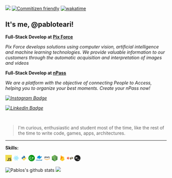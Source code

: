 ![](https://visitor-badge.glitch.me/badge?page_id=pabloteari.pabloteari) [![Commitizen friendly](https://img.shields.io/badge/commitizen-friendly-brightgreen.svg)](http://commitizen.github.io/cz-cli/)
[![wakatime](https://wakatime.com/badge/user/de65bb6a-656d-4719-97a5-9ed3c5797ec7.svg)](https://wakatime.com/@de65bb6a-656d-4719-97a5-9ed3c5797ec7)

<h2>It's me, @pabloteari!</h2>


<p><b>Full-Stack Develop at <a href="https://pixforce.com.br/">Pix Force</a></b> </br>
 
  <em>Pix Force develops solutions using computer vision, artificial intelligence and machine learning technologies. We provide valuable information to our customers through the automatic acquisition and interpretation of images and videos
</em></p>

<p><b>Full-Stack Develop at <a href="https://app.npass.com.br/">nPass</a></b></br>

<em>We are a platform with the objective of connecting People to Access, helping you to organize your best moments.
Create your nPass now!</br>

[![Instagram Badge](https://img.shields.io/badge/-nPass-blue?style=flat-square&logo=instagram&logoColor=white&link=https://instagram.com/npassbrasil/)](https://instagram.com/npassbrasil/)

[![Linkedin Badge](https://img.shields.io/badge/-nPass-blue?style=flat-square&logo=Linkedin&logoColor=white&link=https://www.linkedin.com/in/anirudhemmadi/)](https://www.linkedin.com/in/anirudhemmadi/)
</em>

</br>

> I'm curious, enthusiastic and student most of the time, like the rest of the time to write code, games, apps, architectures. 
-----------

**Skills:**  

<code><img height="20" src="https://raw.githubusercontent.com/github/explore/80688e429a7d4ef2fca1e82350fe8e3517d3494d/topics/javascript/javascript.png"></code>
<code><img height="20" src="https://raw.githubusercontent.com/github/explore/80688e429a7d4ef2fca1e82350fe8e3517d3494d/topics/react/react.png"></code>
<code><img height="20" src="https://raw.githubusercontent.com/github/explore/80688e429a7d4ef2fca1e82350fe8e3517d3494d/topics/python/python.png"></code>
<code><img height="20" src="https://raw.githubusercontent.com/github/explore/80688e429a7d4ef2fca1e82350fe8e3517d3494d/topics/csharp/csharp.png"></code>
<code><img height="20" src="https://raw.githubusercontent.com/github/explore/80688e429a7d4ef2fca1e82350fe8e3517d3494d/topics/docker/docker.png"></code>
<code><img height="20" src="https://raw.githubusercontent.com/github/explore/80688e429a7d4ef2fca1e82350fe8e3517d3494d/topics/aws/aws.png"></code>
<code><img height="20" src="https://raw.githubusercontent.com/github/explore/80688e429a7d4ef2fca1e82350fe8e3517d3494d/topics/nodejs/nodejs.png"></code>
<code><img height="20" src="https://raw.githubusercontent.com/github/explore/80688e429a7d4ef2fca1e82350fe8e3517d3494d/topics/firebase/firebase.png"></code>
<code><img height="20" src="https://raw.githubusercontent.com/github/explore/80688e429a7d4ef2fca1e82350fe8e3517d3494d/topics/git/git.png"></code>
<code><img height="20" src="https://raw.githubusercontent.com/github/explore/80688e429a7d4ef2fca1e82350fe8e3517d3494d/topics/terminal/terminal.png"></code>


![Pablos's github stats](https://github-readme-stats.vercel.app/api?username=pabloteari&show_icons=true&hide_border=true)
<img height="180em" src="https://github-readme-stats.vercel.app/api/top-langs/?username=pabloteari&layout=compact&langs_count=8"/>
